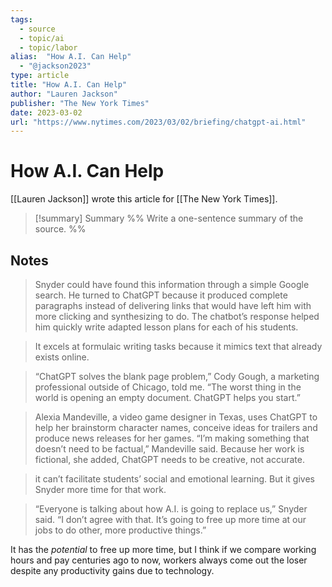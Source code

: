 ```yaml
---
tags:
  - source
  - topic/ai
  - topic/labor
alias:  "How A.I. Can Help"
  - "@jackson2023"
type: article
title: "How A.I. Can Help"
author: "Lauren Jackson"
publisher: "The New York Times"
date: 2023-03-02
url: "https://www.nytimes.com/2023/03/02/briefing/chatgpt-ai.html"
---
```

# How A.I. Can Help
[[Lauren Jackson]] wrote this article for [[The New York Times]].
> [!summary] Summary
> %% Write a one-sentence summary of the source. %%

## Notes

> Snyder could have found this information through a simple Google search. He turned to ChatGPT because it produced complete paragraphs instead of delivering links that would have left him with more clicking and synthesizing to do. The chatbot’s response helped him quickly write adapted lesson plans for each of his students.

> It excels at formulaic writing tasks because it mimics text that already exists online.

> “ChatGPT solves the blank page problem,” Cody Gough, a marketing professional outside of Chicago, told me. “The worst thing in the world is opening an empty document. ChatGPT helps you start.”

> Alexia Mandeville, a video game designer in Texas, uses ChatGPT to help her brainstorm character names, conceive ideas for trailers and produce news releases for her games. “I’m making something that doesn’t need to be factual,” Mandeville said. Because her work is fictional, she added, ChatGPT needs to be creative, not accurate.

> it can’t facilitate students’ social and emotional learning. But it gives Snyder more time for that work.

> “Everyone is talking about how A.I. is going to replace us,” Snyder said. “I don’t agree with that. It’s going to free up more time at our jobs to do other, more productive things.”

It has the *potential* to free up more time, but I think if we compare working hours and pay centuries ago to now, workers always come out the loser despite any productivity gains due to technology.